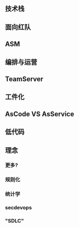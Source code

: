 ## 技术栈

## 面向红队

## ASM

## 编排与运营

## TeamServer

## 工件化

## AsCode VS AsService

## 低代码

## 理念

### 更多?

### 规则化

### 统计学

### secdevops

### "SDLC"

